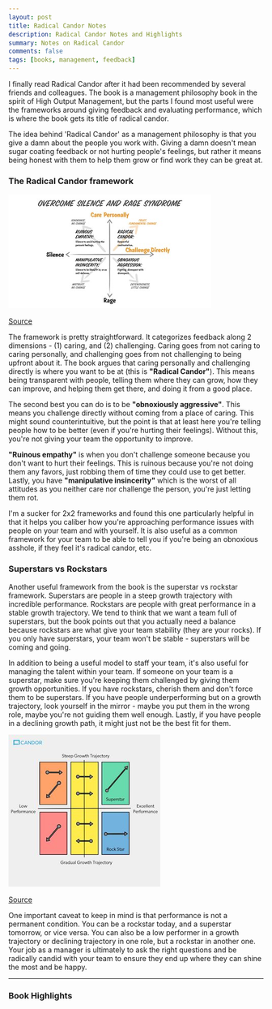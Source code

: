 ```yaml
---
layout: post
title: Radical Candor Notes
description: Radical Candor Notes and Highlights
summary: Notes on Radical Candor
comments: false
tags: [books, management, feedback]
---
```


I finally read Radical Candor after it had been recommended by several friends and colleagues. The book is a management philosophy book in the spirit of High Output Management, but the parts I found most useful were the frameworks around giving feedback and evaluating performance, which is where the book gets its title of radical candor.

The idea behind 'Radical Candor' as a management philosophy is that you give a damn about the people you work with. Giving a damn doesn't mean sugar coating feedback or not hurting people's feelings, but rather it means being honest with them to help them grow or find work they can be great at.

### The Radical Candor framework

![Radical Candor](/assets/images/radical-candor.jpeg)

[Source](https://www.linkedin.com/pulse/responding-bias-radical-candor-cautionary-tale-kim-malone-scott/)

The framework is pretty straightforward. It categorizes feedback along 2 dimensions - (1) caring, and (2) challenging. Caring goes from not caring to caring personally, and challenging goes from not challenging to being upfront about it. The book argues that caring personally and challenging directly is where you want to be at (this is **"Radical Candor"**). This means being transparent with people, telling them where they can grow, how they can improve, and helping them get there, and doing it from a good place.

The second best you can do is to be **"obnoxiously aggressive"**. This means you challenge directly without coming from a place of caring. This might sound counterintuitive, but the point is that at least here you're telling people how to be better (even if you're hurting their feelings). Without this, you're not giving your team the opportunity to improve.

**"Ruinous empathy"** is when you don't challenge someone because you don't want to hurt their feelings. This is ruinous because you're not doing them any favors, just robbing them of time they could use to get better. Lastly, you have **"manipulative insincerity"** which is the worst of all attitudes as you neither care nor challenge the person, you're just letting them rot.

I'm a sucker for 2x2 frameworks and found this one particularly helpful in that it helps you caliber how you're approaching performance issues with people on your team and with yourself. It is also useful as a common framework for your team to be able to tell you if you're being an obnoxious asshole, if they feel it's radical candor, etc.

### Superstars vs Rockstars

Another useful framework from the book is the superstar vs rockstar framework. Superstars are people in a steep growth trajectory with incredible performance. Rockstars are people with great performance in a stable growth trajectory. We tend to think that we want a team full of superstars, but the book points out that you actually need a balance because rockstars are what give your team stability (they are your rocks). If you only have superstars, your team won't be stable - superstars will be coming and going.

In addition to being a useful model to staff your team, it's also useful for managing the talent within your team. If someone on your team is a superstar, make sure you're keeping them challenged by giving them growth opportunities. If you have rockstars, cherish them and don't force them to be superstars. If you have people underperforming but on a growth trajectory, look yourself in the mirror - maybe you put them in the wrong role, maybe you're not guiding them well enough. Lastly, if you have people in a declining growth path, it might just not be the best fit for them.

![Superstarts vs Rockstars](/assets/images/candor-performance.jpeg)

[Source](https://firstround.com/review/warning-this-is-not-your-grandfathers-talent-planning/?ct=t())

One important caveat to keep in mind is that performance is not a permanent condition. You can be a rockstar today, and a superstar tomorrow, or vice versa. You can also be a low performer in a growth trajectory or declining trajectory in one role, but a rockstar in another one. Your job as a manager is ultimately to ask the right questions and be radically candid with your team to ensure they end up where they can shine the most and be happy.

----

### Book Highlights
